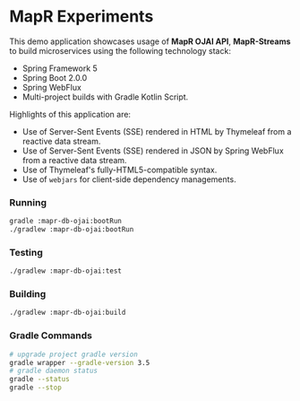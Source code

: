 MapR Experiments
================
This demo application showcases usage of **MapR OJAI API**, **MapR-Streams** to build microservices using the following technology stack:
* Spring Framework 5
* Spring Boot 2.0.0
* Spring WebFlux
* Multi-project builds with Gradle Kotlin Script. 

Highlights of this application are:
* Use of Server-Sent Events (SSE) rendered in HTML by Thymeleaf from a reactive data stream.
* Use of Server-Sent Events (SSE) rendered in JSON by Spring WebFlux from a reactive data stream. 
* Use of Thymeleaf's fully-HTML5-compatible syntax.
* Use of `webjars` for client-side dependency managements. 

### Running
```bash
gradle :mapr-db-ojai:bootRun
./gradlew :mapr-db-ojai:bootRun
```
### Testing
```bash
./gradlew :mapr-db-ojai:test
```
### Building 
```bash
./gradlew :mapr-db-ojai:build
```

### Gradle Commands
```bash
# upgrade project gradle version
gradle wrapper --gradle-version 3.5
# gradle daemon status 
gradle --status
gradle --stop
```

